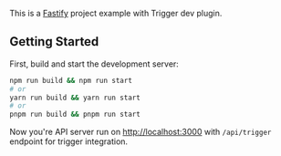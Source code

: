 This is a [Fastify](https://fastify.io/) project example with Trigger dev plugin.
## Getting Started

First, build and start the development server:

```bash
npm run build && npm run start
# or
yarn run build && yarn run start
# or
pnpm run build && pnpm run start
```

Now you're API server run on [http://localhost:3000](http://localhost:3000) with `/api/trigger` endpoint for trigger integration.

